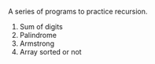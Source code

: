 A series of programs to practice recursion.

1. Sum of digits
2. Palindrome
3. Armstrong
4. Array sorted or not
